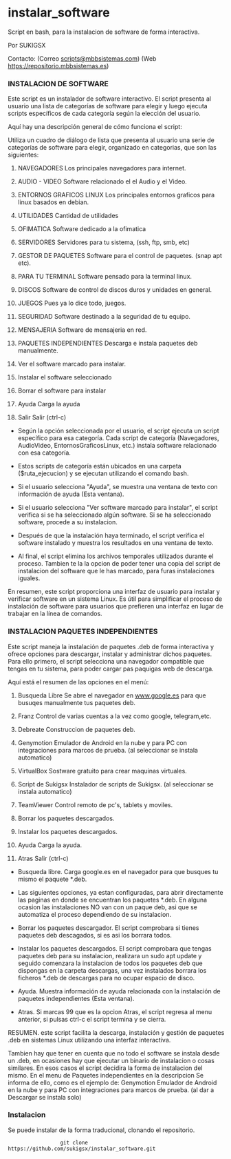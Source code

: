 # instalar_software
Script en bash, para la instalacion de software de forma interactiva.

 Por SUKIGSX

 Contacto: (Correo scripts@mbbsistemas.com) (Web https://repositorio.mbbsistemas.es)

 ### INSTALACION DE SOFTWARE

 Este script es un instalador de software interactivo.
 El script presenta al usuario una lista de categorías de software para elegir y luego ejecuta scripts específicos de cada categoría según la elección del usuario.

 Aquí hay una descripción general de cómo funciona el script:

 Utiliza un cuadro de diálogo de lista que presenta al usuario una serie de categorías de software para elegir, organizado en categorias, que son las siguientes:

   1) NAVEGADORES                Los principales navegadores para internet.
   2) AUDIO - VIDEO              Software relacionado el el Audio y el Video.
   3) ENTORNOS GRAFICOS LINUX    Los principales entornos graficos para linux basados en debian.
   4) UTILIDADES                 Cantidad de utilidades
   5) OFIMATICA                  Software dedicado a la ofimatica
   6) SERVIDORES                 Servidores para tu sistema, (ssh, ftp, smb, etc)
   7) GESTOR DE PAQUETES         Software para el control de paquetes. (snap apt etc).
   8) PARA TU TERMINAL           Software pensado para la terminal linux.
   9) DISCOS                     Software de control de discos duros y unidades en general.
  10) JUEGOS                     Pues ya lo dice todo, juegos.
  11) SEGURIDAD                  Software destinado a la seguridad de tu equipo.
  12) MENSAJERIA                 Software de mensajeria en red.
  13) PAQUETES INDEPENDIENTES    Descarga e instala paquetes deb manualmente.

  60) Ver el software marcado para instalar.
  70) Instalar el software seleccionado
  80) Borrar el software para instalar

  90) Ayuda                      Carga la ayuda
  99) Salir                      Salir (ctrl-c)



 - Según la opción seleccionada por el usuario, el script ejecuta un script específico para esa categoría.
    Cada script de categoría (Navegadores, AudioVideo, EntornosGraficosLinux, etc.) instala software relacionado con esa categoría.

 - Estos scripts de categoría están ubicados en una carpeta ($ruta_ejecucion) y se ejecutan utilizando el comando bash.

 - Si el usuario selecciona "Ayuda", se muestra una ventana de texto con información de ayuda (Esta ventana).

 - Si el usuario selecciona "Ver software marcado para instalar", el script verifica si se ha seleccionado algún software.
    Si se ha seleccionado software, procede a su instalacion.

 - Después de que la instalación haya terminado, el script verifica el software instalado y muestra los resultados en una ventana de texto.

 - Al final, el script elimina los archivos temporales utilizados durante el proceso.
    Tambien te la la opcion de poder tener una copia del script de instalacion del software que le has marcado, para furas instalaciones iguales.

 En resumen, este script proporciona una interfaz de usuario para instalar y verificar software en un sistema Linux.
 Es útil para simplificar el proceso de instalación de software para usuarios que prefieren una interfaz en lugar de trabajar en la línea de comandos.


 ### INSTALACION PAQUETES INDEPENDIENTES

 Este script maneja la instalación de paquetes .deb de forma interactiva y ofrece opciones para descargar, instalar y administrar dichos paquetes.
 Para ello primero, el script selecciona una navegador compatible que tengas en tu sistema, para poder cargar pas paquigas web de descarga.

 Aquí está el resumen de las opciones en el menú:

   1) Busqueda Libre           Se abre el navegador en www.google.es para que busuqes manualmente tus paquetes deb.
   2) Franz                    Control de varias cuentas a la vez como google, telegram,etc.
   3) Debreate                 Construccion de paquetes deb.
   4) Genymotion               Emulador de Android en la nube y para PC con integraciones para marcos de prueba. (al seleccionar se instala automatico)
   5) VirtualBox               Sostware gratuito para crear maquinas virtuales.
   6) Script de Sukigsx        Instalador de scripts de Sukigsx. (al seleccionar se instala automatico)
   7) TeamViewer               Control remoto de pc's, tablets y moviles.

  60) Borrar los paquetes descargados.
  70) Instalar los paquetes descargados.

  90) Ayuda                    Carga la ayuda.
  99) Atras                    Salir (ctrl-c)

 - Busqueda libre. Carga google.es en el navegador para que busques tu mismo el paquete *.deb.

 - Las siguientes opciones, ya estan configuradas, para abrir directamente las paginas en donde se encuentran los paquetes *.deb.
     En alguna ocasion las instalaciones NO van con un paque deb, asi que se automatiza el proceso dependiendo de su instalacion.

 - Borrar los paquetes descargador. El script comprobara si tienes paquetes deb descagados, si es asi los borrara todos.

 - Instalar los paquetes descargados. El script comprobara que tengas paquetes deb para su instalacion, realizara un sudo apt update
     y seguido comenzara la instalacion de todos los paquetes deb que dispongas en la carpeta descargas, una vez instalados
     borrara los ficheros *.deb de descargas para no ocupar espacio de disco.

 - Ayuda. Muestra información de ayuda relacionada con la instalación de paquetes independientes (Esta ventana).

 - Atras. Si marcas 99 que es la opcion Atras, el script regresa al menu anterior, si pulsas ctrl-c el script termina y se cierra.


 RESUMEN. este script facilita la descarga, instalación y gestión de paquetes .deb en sistemas Linux utilizando una interfaz interactiva.

 Tambien hay que tener en cuenta que no todo el software se instala desde un .deb, en ocasiones hay que ejecutar un binario de instalacion o cosas similares.
 En esos casos el script decidira la forma de instalacion del mismo.
 En el menu de Paquetes independientes en la descripcion Se informa de ello, como es el ejemplo de:
  Genymotion Emulador de Android en la nube y para PC con integraciones para marcos de prueba. (al dar a Descargar se instala solo)

### Instalacion

Se puede instalar de la forma traducional, clonando el repositorio.
                     
                     git clone https://github.com/sukigsx/instalar_software.git
 
